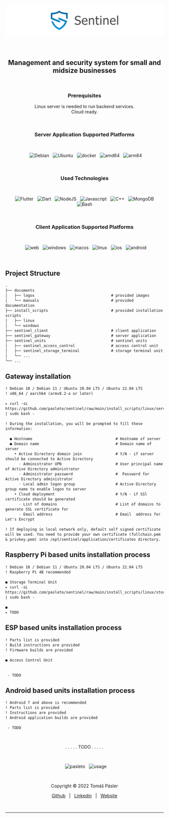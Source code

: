 <h1 align="center">
  <img src="./documents/logos/readme_logo.png" alt="Logo"/>
</h1>
&nbsp;
<h2 align="center">
  Management and security system for small and midsize businesses
</h2>
&nbsp;
<h3 align="center">
  Prerequisites
</h3>
<p align="center">
  Linux server is needed to run backend services.
  <br>
  Cloud ready.
</p>
&nbsp;
<h3 align="center">
  Server Application Supported Platforms
</h3>
&nbsp;
<p align="center">
  &nbsp;
  <img height="25" src="https://img.shields.io/badge/Debian-✔️-666?style=for-the-badge" alt="Debian"/>
  &nbsp;
  <img height="25" src="https://img.shields.io/badge/Ubuntu-✔️-666?style=for-the-badge" alt="Ubuntu"/>
  &nbsp;
  <img height="25" src="https://img.shields.io/badge/docker-❌-666?style=for-the-badge" alt="docker"/>
  &nbsp;
  <img height="25" src="https://img.shields.io/badge/amd64-✔️-666?style=for-the-badge" alt="amd64"/>
  &nbsp;
  <img height="25" src="https://img.shields.io/badge/arm64-✔️-666?style=for-the-badge" alt="arm64"/>
</p>
&nbsp;
<h3 align="center">
  Used Technologies
</h3>
&nbsp;
<p align="center">
  &nbsp;
  <img height="25" src="https://img.shields.io/badge/Flutter-555?style=for-the-badge&logo=flutter&logoColor=white" alt="Flutter"/>
  &nbsp;
  <img height="25" src="https://img.shields.io/badge/Dart-555?style=for-the-badge&logo=dart&logoColor=white" alt="Dart"/>
  &nbsp;
  <img height="25" src="https://img.shields.io/badge/NodeJS-555?style=for-the-badge&logo=nodedotjs&logoColor=white" alt="NodeJS"/>
  &nbsp;
  <img height="25" src="https://img.shields.io/badge/Javascript-555?style=for-the-badge&logo=javascript&logoColor=white" alt="Javascript"/>
  &nbsp;
  <img height="25" src="https://img.shields.io/badge/C++-555?style=for-the-badge&logo=cplusplus&logoColor=white" alt="C++"/>
  &nbsp;
  <img height="25" src="https://img.shields.io/badge/MongoDB-555?style=for-the-badge&logo=mongodb&logoColor=white" alt="MongoDB"/>
  &nbsp;
  <img height="25" src="https://img.shields.io/badge/Bash-555?style=for-the-badge&logo=gnubash&logoColor=white" alt="Bash"/>
</p>
&nbsp;
<h3 align="center">
  Client Application Supported Platforms
</h3>
&nbsp;
<p align="center">
  &nbsp;
  <img height="25" src="https://img.shields.io/badge/WEB-❌-666?style=for-the-badge&logo=googlechrome&logoColor=white" alt="web"/>
  &nbsp;
  <img height="25" src="https://img.shields.io/badge/WINDOWS-❌-666?style=for-the-badge&logo=windows&logoColor=white" alt="windows"/>
  &nbsp;
  <img height="25" src="https://img.shields.io/badge/MACOS-❌-666?style=for-the-badge&logo=apple&logoColor=white" alt="macos"/>
  &nbsp;
  <img height="25" src="https://img.shields.io/badge/LINUX-❌-666?style=for-the-badge&logo=linux&logoColor=white" alt="linux"/>
  &nbsp;
  <img height="25" src="https://img.shields.io/badge/IOS-❌-666?style=for-the-badge&logo=apple&logoColor=white" alt="ios"/>
  &nbsp;
  <img height="25" src="https://img.shields.io/badge/ANDROID-❌-666?style=for-the-badge&logo=android&logoColor=white" alt="android"/>
</p>
&nbsp;

## Project Structure
```
.
├── documents
│   ├── logos                                  # provided images
│   └── manuals                                # provided documentation
├── install_scripts                            # provided installation scripts
│   ├── linux
│   └── windows
├── sentinel_client                            # client application
├── sentinel_gateway                           # server application
├── sentinel_units                             # sentinel units
│   ├── sentinel_access_control                # access control unit
│   ├── sentinel_storage_terminal              # storage terminal unit
│   └── ...
└── ...
```

## Gateway installation
```
! Debian 10 / Debian 11 / Ubuntu 20.04 LTS / Ubuntu 22.04 LTS
! x86_64 / aarch64 (armv8.2-a or later)

▸ curl -sL https://github.com/pasleto/sentinel/raw/main/install_scripts/linux/server_gateway.sh | sudo bash -

! During the installation, you will be prompted to fill these information:

  ● Hostname                                     # Hostname of server
  ● Domain name                                  # Domain name of server
    • Active Directory domain join               # Y/N - if server should be connected to Active Directory
      · Administrator UPN                        # User principal name of Active Directory administrator
      · Administrator password                   #  Password for Active Directory administrator
      · Local admin logon group                  # Active Directory group name to enable logon to server
    • Cloud deployment                           # Y/N - if SSl certificate should be generated
      · List of domains                          # List of domains to generate SSL certificate for
      · Email address                            # Email  address for Let's Encrypt

! If deploying in local network only, default self signed certificate will be used. You need to provide your own certificate (fullchain.pem & privkey.pem) into /opt/sentinel/application/certificates directory.
```
## Raspberry Pi based units installation process
```
! Debian 10 / Debian 11 / Ubuntu 20.04 LTS / Ubuntu 22.04 LTS
! Raspberry Pi 4B recommended

● Storage Terminal Unit
▸ curl -sL https://github.com/pasleto/sentinel/raw/main/install_scripts/linux/storage_terminal.sh | sudo bash -

●
▸ TODO
```
## ESP based units installation process
```
! Parts list is provided
! Build instructions are provided
! Firmware builds are provided

● Access Control Unit


 - TODO
```
## Android based units installation process
```
! Android 7 and above is recommended
! Parts list is provided
! Instructions are provided
! Android application builds are provided

 - TODO
```

&nbsp;
<p align="center">
. . . . . TODO . . . . .
</p>

&nbsp;
<p align="center">
  &nbsp;
  <img src="https://img.shields.io/badge/Developed_By-Tomas_Pasler-blue.svg?style=for-the-badge" alt="pasleto"/>
  &nbsp;
  <img src="https://img.shields.io/badge/Developed_For-Personal_Use-blue.svg?style=for-the-badge" alt="usage"/>
</p>
&nbsp;
<p align="center">
  Copyright &copy; 2022 Tomáš Pásler
</p>
<p align="center">
  <a href="https://github.com/pasleto" target="_blank" rel="noopener noreferrer">Github</a> &nbsp; | &nbsp; <a href="https://linkedin.com/in/tomas-pasler" target="_blank" rel="noopener noreferrer">Linkedin</a> &nbsp; | &nbsp; <a href="https://pasleto.eu" target="_blank" rel="noopener noreferrer">Website</a>
</p>
&nbsp;
<hr>
